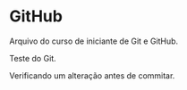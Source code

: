 # GitHub
Arquivo do curso de iniciante de Git e GitHub.

Teste do Git.

Verificando um alteração antes de commitar.